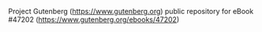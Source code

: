 Project Gutenberg (https://www.gutenberg.org) public repository for eBook #47202 (https://www.gutenberg.org/ebooks/47202)

